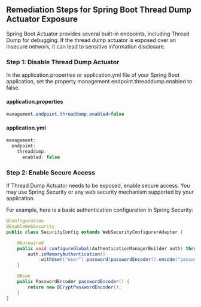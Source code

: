 

## Remediation Steps for Spring Boot Thread Dump Actuator Exposure
Spring Boot Actuator provides several built-in endpoints, including Thread Dump for debugging. If the thread dump actuator is exposed over an insecure network, it can lead to sensitive information disclosure. 

### Step 1: Disable Thread Dump Actuator
In the application.properties or application.yml file of your Spring Boot application, set the property management.endpoint.threaddump.enabled to false.

#### application.properties
```java
management.endpoint.threaddump.enabled=false
```
#### application.yml
```java
management:
  endpoint:
    threaddump:
      enabled: false
```

### Step 2: Enable Secure Access
If Thread Dump Actuator needs to be exposed, enable secure access. You may use Spring Security or any web security mechanism supported by your application. 

For example, here is a basic authentication configuration in Spring Security:

```java
@Configuration
@EnableWebSecurity
public class SecurityConfig extends WebSecurityConfigurerAdapter {

    @Autowired
    public void configureGlobal(AuthenticationManagerBuilder auth) throws Exception {
        auth.inMemoryAuthentication()
            .withUser("user").password(passwordEncoder().encode("password")).roles("USER");
    }

    @Bean
    public PasswordEncoder passwordEncoder() {
        return new BCryptPasswordEncoder();
    }
}
```
